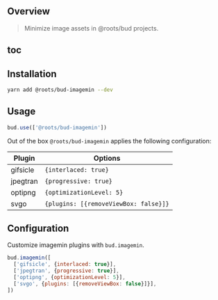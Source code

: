 ## Overview

> Minimize image assets in @roots/bud projects.

## toc

## Installation

```sh
yarn add @roots/bud-imagemin --dev
```

## Usage

```js
bud.use(['@roots/bud-imagemin'])
```

Out of the box `@roots/bud-imagemin` applies the following configuration:

| Plugin   | Options                               |
| -------- | ------------------------------------- |
| gifsicle | `{interlaced: true}`                  |
| jpegtran | `{progressive: true}`                 |
| optipng  | `{optimizationLevel: 5}`              |
| svgo     | `{plugins: [{removeViewBox: false}]}` |

## Configuration

Customize imagemin plugins with `bud.imagemin`.

```js
bud.imagemin([
  ['gifsicle', {interlaced: true}],
  ['jpegtran', {progressive: true}],
  ['optipng', {optimizationLevel: 5}],
  ['svgo', {plugins: [{removeViewBox: false}]}],
])
```
